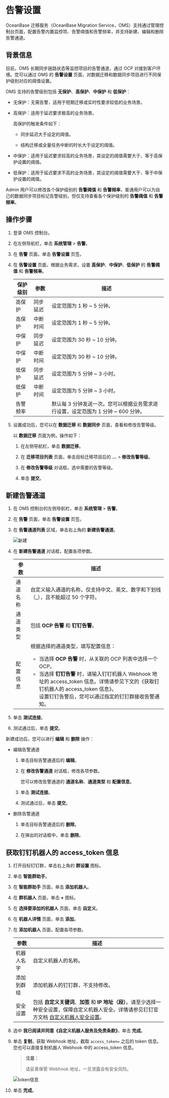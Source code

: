 # 告警设置

OceanBase 迁移服务（OceanBase Migration Service，OMS）支持通过管理控制台页面，配置告警内置监控项、告警阈值和告警频率，并支持新建、编辑和删除告警通道。

## 背景信息

目前，OMS 长期同步链路状态等监控项目的告警通道，通过 OCP 对接到客户环境。您可以通过 OMS 的 **告警设置** 页面，对数据迁移和数据同步项目进行不同保护级别对应的阈值设置。

OMS 支持的告警级别包括 **无保护**、**高保护**、**中保护** 和 **低保护**：

* 无保护：无需告警，适用于短期迁移或实时性要求较低的业务场景。

* 高保护：适用于延迟要求极高的业务场景。

  高保护的触发条件如下：

  * 同步延迟大于设定的阈值。
  
  * 结构迁移或全量任务中断的时长大于设定的阈值。

* 中保护：适用于延迟要求较高的业务场景，其设定的阈值需要大于、等于高保护设置的阈值。

* 低保护：适用于延迟要求不高的业务场景，其设定的阈值需要大于、等于中保护设置的阈值。

Admin 用户可以修改各个保护级别的 **告警阈值** 和 **告警频率**，普通用户可以为自己的数据同步项目标记告警级别，但仅支持查看各个保护级别的 **告警阈值** 和 **告警频率**。

## 操作步骤

1. 登录 OMS 控制台。

2. 在左侧导航栏，单击 **系统管理** \> **告警**。

3. 在 **告警** 页面，单击 **告警设置** 页签。

4. 在 **告警设置** 页面，根据业务需求，设置 **高保护**、**中保护**、**低保护** 的 **告警阈值** 和 **告警频率**。

   | 保护级别 |  参数  |                        描述                        |
   |------|------|--------------------------------------------------|
   | 高保护  | 同步延迟 | 设定范围为 1 秒 \~ 5 分钟。                               |
   | 高保护  | 中断时间 | 设定范围为 1 秒 \~ 5 分钟。                               |
   | 中保护  | 同步延迟 | 设定范围为 30 秒 \~ 10 分钟。                             |
   | 中保护  | 中断时间 | 设定范围为 30 秒 \~ 10 分钟。                             |
   | 低保护  | 同步延迟 | 设定范围为 5 分钟 \~ 3 小时。                              |
   | 低保护  | 中断时间 | 设定范围为 5 分钟 \~ 3 小时。                              |
   | 告警频率       || 默认每 3 分钟发送一次。您可以根据业务需求进行设置，设定范围为 1 分钟 \~ 600 分钟。 |

5. 设置成功后，您可以在 **数据迁移** 和 **数据同步** 页面，查看和修改告警等级。

   以 **数据迁移** 页面为例，操作如下：

   1. 在左侧导航栏，单击 **数据迁移**。

   2. 在 **迁移项目列表** 页面，单击目标迁移项目后的 **...** \> **修改告警等级**。

   3. 在 **修改告警等级** 对话框，选中需要的告警等级。

   4. 单击 **提交**。

## 新建告警通道

1. 在 OMS 控制台的左侧导航栏，单击 **系统管理** \> **告警**。

2. 在 **告警** 页面，单击 **告警设置** 页签。

3. 在 **告警通道列表** 区域，单击右上角的 **新建告警通道**。

   ![新建](https://help-static-aliyun-doc.aliyuncs.com/assets/img/zh-CN/4980175261/p291330.png)

4. 在 **新建告警通道** 对话框，配置各项参数。

   |  参数  |                                                                                                                                                   描述                                                                                                                                                    |
   |------|---------------------------------------------------------------------------------------------------------------------------------------------------------------------------------------------------------------------------------------------------------------------------------------------------------|
   | 通道名称 | 自定义输入通道的名称，仅支持中文、英文、数字和下划线（_），且不能超过 50 个字符。                                                                                                                                                                                                                                                             |
   | 通道类型 | 包括 **OCP 告警** 和 **钉钉告警**。            |
   | 配置信息 | 根据选择的通道类型，填写配置信息： <ul><li> 当选择 **OCP 告警** 时，从关联的 OCP 列表中选择一个 OCP。   <li> 当选择 **钉钉告警** 时，请输入钉钉机器人 Webhook 地址的 access_token 信息。详情请参见下文的《获取钉钉机器人的 access_token 信息》。<br> 设置钉钉告警后，您可以通过指定的钉钉群接收告警通知。</ul>    |

5. 单击 **测试连接**。

6. 测试通过后，单击 **提交**。

新建成功后，您可以进行 **编辑** 和 **删除** 操作：

* 编辑告警通道

  1. 单击目标告警通道后的 **编辑**。

  2. 在 **修改告警通道** 对话框，修改各项参数。

     您可以修改告警通道的 **通道名称**、**通道类型** 和 **配置信息**。
  
  3. 单击 **测试连接**。
  
  4. 测试通过后，单击 **提交**。

* 删除告警通道

  1. 单击目标告警通道后的 **删除**。
  
  2. 在弹出的对话框中，单击 **删除**。

## 获取钉钉机器人的 access_token 信息

1. 打开目标钉钉群，单击右上角的 **群设置** 图标。

2. 单击 **智能群助手**。

3. 在 **智能群助手** 页面，单击 **添加机器人**。

4. 在 **群机器人** 页面，单击 **+** 图标。

5. 在 **选择要添加的机器人** 页面，单击 **自定义**。

6. 在 **机器人详情** 页面，单击 **添加**。

7. 在 **添加机器人** 页面，配置各项参数。

   |  参数   |                                                                                          描述                                                                                          |
   |-------|--------------------------------------------------------------------------------------------------------------------------------------------------------------------------------------|
   | 机器人名字 | 自定义机器人的名称。                                                                                                                                                                           |
   | 添加到群组 | 添加机器人的钉钉群，不支持修改。                                                                                                                                                                     |
   | 安全设置  | 包括 **自定义关键词**、**加签** 和 **IP 地址（段）**。请至少选择一种安全设置，保障自定义机器人安全。详情请参见钉钉官方文档 [自定义机器人安全设置](https://open.dingtalk.com/document/robots/customize-robot-security-settings)。 |

8. 选中 **我已阅读并同意《自定义机器人服务及免责条款》**，单击 **完成**。

9. 单击 **复制**，获取 Webhook 地址，截取 `access_token=` 之后的 token 信息。您也可以直接复制机器人 Webhook 中的 access_token 信息。

   >**注意：**
   >
   >请妥善保管 Webhook 地址，一旦泄露会有安全风险。

   ![token信息](https://help-static-aliyun-doc.aliyuncs.com/assets/img/zh-CN/7617297461/p392777.png)

10. 单击 **完成**。
